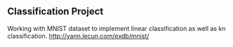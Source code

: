 ## Classification Project

Working with MNIST dataset to implement linear classification as well as kn classification.
http://yann.lecun.com/exdb/mnist/
